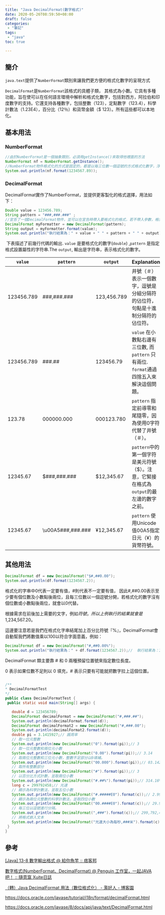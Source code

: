 ```yaml
---
title: "Java DecimalFormat(數字格式)"
date: 2020-05-26T08:59:50+08:00
draft: false
categories:
 - "筆記"
tags:
 - "java"
toc: true

---
```

## 簡介

`java.text`提供了`NumberFormat`類別來讓我們更方便的格式化數字的呈現方式

`DecimalFormat`是`NumberFormat`該格式的具體子類， 其格式為小數。它具有多種功能，旨在使可以在任何語言環境中解析和格式化數字，包括對西方，阿拉伯和印度數字的支持。它還支持各種數字，包括整數（123），定點數字（123.4），科學計數法（1.23E4），百分比（12％）和貨幣金額（$ 123）。所有這些都可以本地化。

<!--more-->

## 基本用法

### NumberFormat

```java
//由於NumberFormat是一個抽象類別，必須用getInstance()來取得他裡面的方法
NumberFormat nf = NumberFormat.getInstance();
//NumberFormat物件格式化的方式是固定的，都是以每三位數一個逗號的方式格式化數字，浮點數欄位則是有的時候顯示，沒有就不顯示。所以可以得到1,234,567.89。
System.out.println(nf.format(1234567.89));
```

### DecimalFormat

​DecimalFormat實作了NumberFormat，並提供更客製化的格式選擇，用法如下：

```java
Double value = 123456.789;
String pattern = "###,###.###" ;
//宣告了一個DecimalFormat物件，並可以在宣告時帶入要格式化的格式，若不帶入參數，格式規則和NumberFormat相同。
DecimalFormat myFormatter = new DecimalFormat(pattern);
String output = myFormatter.format(value);
System.out.println("執行結果為：" + value + " " + pattern + " " + output);
```

​	下表描述了前幾行代碼的輸出.  `value` 是要格式化的數字(`double`) ,`pattern` 是指定格式設置屬性的字符串.The `output`, 輸出是字符串，表示格式化的數字。

| `value`    | `pattern`         | `output`    | Explanation                                                  |
| ---------- | ----------------- | ----------- | ------------------------------------------------------------ |
| 123456.789 | ###,###.###       | 123,456.789 | 井號（＃）表示一個數字，逗號是分組分隔符的佔位符，句點是十進制分隔符的佔位符。 |
| 123456.789 | ###.##            | 123456.79   | `value` 在小數點右邊有三位數, 而 `pattern` 只有兩位. `format`通過四捨五入來解決這個問題。 |
| 123.78     | 000000.000        | 000123.780  | `pattern` 指定前導零和尾隨零，因為使用0字符代替了井號（＃）。 |
| 12345.67   | $###,###.###      | $12,345.67  | `pattern`中的第一個字符是美元符號（$）。注意，它緊接在格式為`output`的最左邊的數字之前。 |
| 12345.67   | \u00A5###,###.### | ¥12,345.67  | `pattern` 使用Unicode值00A5指定日元（¥）的貨幣符號。         |

## 其他用法

```java
DecimalFormat df = new DecimalFormat("$#,##0.00");
System.out.println(df.format(1234567.2));
```

​格式化的字串中0代表一定要有值，#則代表不一定要有值，
因此#,##0.00表示至少要有個位數及小數點後兩位，且每三位數以一個逗號分開，若格式化的數字沒有個位數或小數點後兩位，就會以0代替。

​根據需求在前後加上需要的文字，例如$符號，所以上例執行的結果就會是$1,234,567.20。

這邊要注意若是我們在格式化字串結尾加上百分比符號『%』，DecimalFormat會自動幫我們將數值乘以100以符合字面意義，例如：

```java
DecimalFormat df = new DecimalFormat("#,##0.00%");
System.out.println("執行結果為：" + df.format(1234567.2));//  執行結果為：123,456,720.00%
```

DecimalFormat 類主要靠 # 和 0 兩種預留位置號來指定數位長度。

0 表示如果位數不足則以 0 填充，# 表示只要有可能就把數字拉上這個位置。

 ```java

/**
 * DecimalFormatTest
 */
public class DecimalFormatTest {
  public static void main(String[] args) {

    double d = 123456789;
    DecimalFormat decimalFormat = new DecimalFormat("#,###.##");
    System.out.println(decimalFormat.format(d));
    DecimalFormat decimalFormat2 = new DecimalFormat("#,###.00");
    System.out.println(decimalFormat2.format(d));
    double pi = 3.1415927;// 圓周率
    // 取一位元整數
    System.out.println(new DecimalFormat("0").format(pi));// 3
    // 取一位元整數和兩位元小數
    System.out.println(new DecimalFormat("0.00").format(pi));// 3.14
    // 取兩位元整數和三位元小數，整數不足部分以0填補。
    System.out.println(new DecimalFormat("00.000").format(pi));// 03.142
    // 取所有整數部分
    System.out.println(new DecimalFormat("#").format(pi));// 3
    // 以百分比方式計數，並取兩位小數
    System.out.println(new DecimalFormat("#.##%").format(pi));// 314.16%
    long c = 299792458;// 光速
    // 顯示為科學計數法，並取五位小數
    System.out.println(new DecimalFormat("#.#####E0").format(c));// 2.99792E8
    // 顯示為兩位元整數的科學計數法，並取四位小數
    System.out.println(new DecimalFormat("00.####E0").format(c));// 29.9792E7
    // 每三位以逗號進行分隔。
    System.out.println(new DecimalFormat(",###").format(c));// 299,792,458
    // 將格式嵌入文本
    System.out.println(new DecimalFormat("光速大小為每秒,###米").format(c)); // 光速大小為每秒299,792,458米
  }
}

 ```



## 參考

[[Java] 13-8 數字輸出格式 @ 給你魚竿 :: 痞客邦](https://rx1226.pixnet.net/blog/post/335106917)  

[數字格式(NumberFormat、DecimalFormat) @ Penguin 工作室，一起JAVA吧！ :: 隨意窩 Xuite日誌](https://blog.xuite.net/jane17512001/PenguinDesign/116288108-%E6%95%B8%E5%AD%97%E6%A0%BC%E5%BC%8F%28NumberFormat%E3%80%81DecimalFormat%29)

[（轉）Java DecimalFormat 用法（數位格式化） - 濫好人 - 博客園 ](https://www.cnblogs.com/hq233/p/6539107.html)


https://docs.oracle.com/javase/tutorial/i18n/format/decimalFormat.html

https://docs.oracle.com/javase/8/docs/api/java/text/DecimalFormat.html


